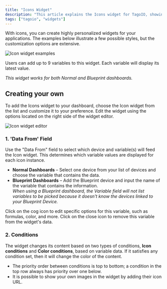 ```yaml
---
title: "Icons Widget"
description: "This article explains the Icons widget for TagoIO, showing example styles, how many variables it supports, and how to add and customize the widget on a dashboard, including the \"Data From\" and \"Conditions\" configuration options."
tags: ["tagoio", "widgets"]
---
```

With icons, you can create highly personalized widgets for your applications. The examples below illustrate a few possible styles, but the customization options are extensive.

![Icon widget examples](/docs_imagem/tagoio/icons-widget-2.gif)

Users can add up to 9 variables to this widget. Each variable will display its latest value.

*This widget works for both Normal and Blueprint dashboards.*

## Creating your own

To add the Icons widget to your dashboard, choose the Icon widget from the list and customize it to your preference. Edit the widget using the options located on the right side of the widget editor.

![Icon widget editor](/docs_imagem/tagoio/icons-widget-2.gif)

### 1. 'Data From' Field

Use the "Data From" field to select which device and variable(s) will feed the Icon widget. This determines which variable values are displayed for each icon instance.

- **Normal Dashboards** – Select one device from your list of devices and choose the variable that contains the data.
- **Blueprint Dashboards** – Add the Blueprint device and input the name of the variable that contains the information.  
  *When using a Blueprint dashboard, the Variable field will not list variables to be picked because it doesn't know the devices linked to your Blueprint Device.*

Click on the cog icon to edit specific options for this variable, such as formulas, color, and more. Click on the close icon to remove this variable from the widget's data.

<!-- Image temporarily disabled: Data From example - /cdn.elev.io/file/uploads/VkSrjeSoWpdg7LeGdh2jKUEagxh0dd_cO83j6HUV_6s/e8-MfiCj5RwAfHTvlBRuj35BF4akrnZU7huPEjZZf_c/1623008017802-7Qs.png -->

### 2. Conditions

The widget changes its content based on two types of conditions, **Icon conditions** and **Color conditions**, based on variable data. If it satisfies any condition set, then it will change the color of the content.

- The priority order between conditions is top to bottom; a condition in the top row always has priority over one below.
- It is possible to show your own images in the widget by adding their icon URL.

<!-- Image temporarily disabled: Conditions example - /cdn.elev.io/file/uploads/8Kr8tD8c3s2gigLME_FvaA_bT6A7DbPNHE1DBsJtJDw/6urQaiVLijluk8JJulhV5B4xTQgm9ZjdlYuJpFGanMg/editingConditions-vVQ.gif -->